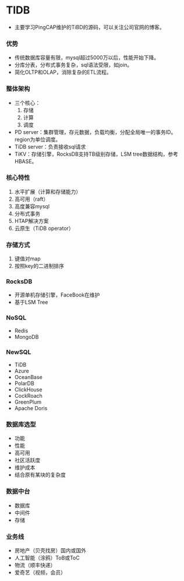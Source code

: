 # TIDB
- 主要学习PingCAP维护的TiBD的源码，可以关注公司官网的博客。
### 优势
- 传统数据库容量有限，mysql超过5000万以后，性能开始下降。
- 分库分表，分布式事务复杂，sql语法受限，如join。
- 简化OLTP和OLAP，消除复杂的ETL流程。
### 整体架构
- 三个核心：
  1. 存储
  2. 计算
  3. 调度
- PD server：集群管理，存元数据，负载均衡，分配全局唯一的事务ID。region为单位调度。
- TiDB server：负责接收sql请求
- TiKV：存储引擎，RocksDB支持TB级别存储，LSM tree数据结构，参考HBASE。
### 核心特性
1. 水平扩展（计算和存储能力）
2. 高可用（raft）
3. 高度兼容mysql
4. 分布式事务
5. HTAP解决方案
6. 云原生（TiDB operator）
### 存储方式
1. 键值对map
2. 按照key的二进制排序
### RocksDB
- 开源单机存储引擎，FaceBook在维护
- 基于LSM Tree
### NoSQL
- Redis
- MongoDB
### NewSQL
- TiDB
- Azure
- OceanBase
- PolarDB
- ClickHouse
- CockRoach
- GreenPlum
- Apache Doris
### 数据库选型
- 功能
- 性能
- 高可用
- 社区活跃度
- 维护成本
- 结合原有某块的复杂度
### 数据中台
- 数据库
- 中间件
- 存储
### 业务线
- 房地产（贝壳找房）国内或国外
- 人工智能（涂鸦）ToB或ToC
- 物流（顺丰快递）
- 爱奇艺（视频，会员）